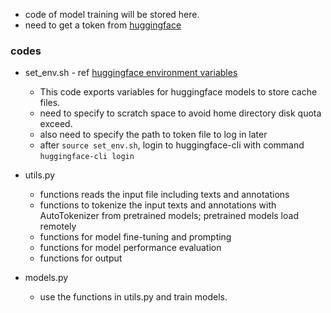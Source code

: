 * code of model training will be stored here.
* need to get a token from [huggingface](https://huggingface.co/settings/tokens)



### codes
* set_env.sh - ref [huggingface environment variables](https://huggingface.co/docs/huggingface_hub/en/package_reference/environment_variables)
  - This code exports variables for huggingface models to store cache files.
  - need to specify to scratch space to avoid home directory disk quota exceed.
  - also need to specify the path to token file to log in later
  - after `source set_env.sh`, login to huggingface-cli with command `huggingface-cli login`
 
* utils.py
   - functions reads the input file including texts and annotations
   - functions to tokenize the input texts and annotations with AutoTokenizer from pretrained models; pretrained models load remotely
   - functions for model fine-tuning and prompting
   - functions for model performance evaluation
   - functions for output
 
* models.py
   - use the functions in utils.py and train models.
